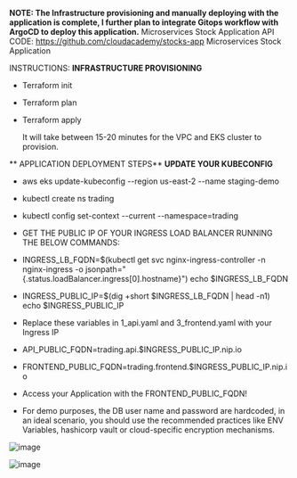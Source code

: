 **NOTE: The Infrastructure provisioning and manually deploying with the application is complete, I further plan to integrate Gitops workflow with ArgoCD to deploy this application.**
Microservices Stock Application API CODE: https://github.com/cloudacademy/stocks-app
Microservices Stock Application


INSTRUCTIONS: 
**INFRASTRUCTURE PROVISIONING**
-  Terraform init
- Terraform plan
- Terraform apply

  It will take between 15-20 minutes for the VPC and EKS cluster to provision.

**  APPLICATION DEPLOYMENT STEPS**
**UPDATE YOUR KUBECONFIG**
- aws eks update-kubeconfig --region us-east-2 --name staging-demo
- kubectl create ns trading
- kubectl config set-context --current --namespace=trading
- GET THE PUBLIC IP OF YOUR INGRESS LOAD BALANCER RUNNING THE BELOW COMMANDS:
- INGRESS_LB_FQDN=$(kubectl get svc nginx-ingress-controller -n nginx-ingress -o jsonpath="{.status.loadBalancer.ingress[0].hostname}")
echo $INGRESS_LB_FQDN
- INGRESS_PUBLIC_IP=$(dig +short $INGRESS_LB_FQDN | head -n1)
echo $INGRESS_PUBLIC_IP
- Replace  these variables in 1_api.yaml and 3_frontend.yaml with your Ingress IP
-  API_PUBLIC_FQDN=trading.api.$INGRESS_PUBLIC_IP.nip.io
-  FRONTEND_PUBLIC_FQDN=trading.frontend.$INGRESS_PUBLIC_IP.nip.io

-  Access your Application with the FRONTEND_PUBLIC_FQDN!


- For demo purposes, the DB user name and password are hardcoded, in an ideal scenario, you should use the recommended practices like ENV Variables, hashicorp vault or cloud-specific encryption mechanisms.

![image](https://github.com/dv-sharma/Terraform_3TierApp_EKS/assets/65087388/52bdf786-7a3c-436c-b6a3-0d10fffbf0bd)

![image](https://github.com/dv-sharma/Terraform_3TierApp_EKS/assets/65087388/66d81a79-c604-41de-b2bd-ed820f76dbd3)

